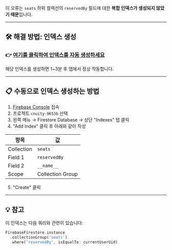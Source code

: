 
이 오류는 `seats` 하위 컬렉션의 `reservedBy` 필드에 대한 **복합 인덱스가 생성되지 않았기 때문**입니다.

---

## 🛠️ 해결 방법: 인덱스 생성

### 👉 [여기를 클릭하여 인덱스를 자동 생성하세요](https://console.firebase.google.com/v1/r/project/cnuity-9653b/firestore/indexes?create_exemption=ClJwcm9qZWN0cy9jbnVpdHktOTY1M2IvZGF0YWJhc2VzLyhkZWZhdWx0KS9jb2xsZWN0aW9uR3JvdXBzL3NlYXRzL2ZpZWxkcy9yZXNlcnZlZEJ5EAIaDgoKcmVzZXJ2ZWRCeRAB)

해당 인덱스를 생성하면 1~3분 후 앱에서 정상 작동합니다.

---

## 📋 수동으로 인덱스 생성하는 방법

1. [Firebase Console](https://console.firebase.google.com/) 접속
2. 프로젝트 `cnuity-9653b` 선택
3. 왼쪽 메뉴 → Firestore Database → 상단 "Indexes" 탭 클릭
4. "Add Index" 클릭 후 아래와 같이 작성

| 항목         | 값             |
|--------------|----------------|
| Collection   | `seats`        |
| Field 1      | `reservedBy`   | Ascending |
| Field 2      | `__name__`     | Ascending |
| Scope        | Collection Group |

5. "Create" 클릭

---

## 💡 참고
이 인덱스는 다음 쿼리와 관련이 있습니다:

```dart
FirebaseFirestore.instance
  .collectionGroup('seats')
  .where('reservedBy', isEqualTo: currentUserUid)
